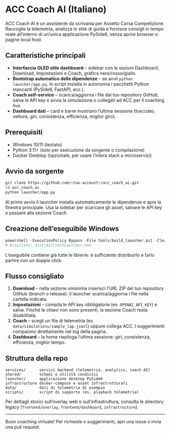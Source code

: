 # ACC Coach AI (Italiano)

ACC Coach AI è un assistente da scrivania per Assetto Corsa Competizione. Raccoglie la telemetria, analizza lo stile di guida e fornisce consigli in tempo reale all’interno di un’unica applicazione PySide6, senza aprire browser o pagine local host.

## Caratteristiche principali

- **Interfaccia OLED stile dashboard** – sidebar con le sezioni Dashboard, Download, Impostazioni e Coach, grafica nero/rosso/giallo.
- **Bootstrap automatico delle dipendenze** – se avvii `python launcher/app.py`, lo script installa in autonomia i pacchetti Python mancanti (PySide6, FastAPI, ecc.).
- **Coach self-service** – scarica/aggiorna i file dal tuo repository GitHub, salva le API key e avvia la simulazione o collegati ad ACC per il coaching live.
- **Dashboard dati** – card e barre mostrano l’ultima sessione (tracciato, vettura, giri, consistenza, efficienza, miglior giro).

## Prerequisiti

- Windows 10/11 (testato)
- Python 3.11+ (solo per esecuzione da sorgente o compilazione)
- Docker Desktop (opzionale, per usare l’intera stack a microservizi)

## Avvio da sorgente

```bash
git clone https://github.com/<tuo-account>/acc_coach_ai.git
cd acc_coach_ai
python launcher/app.py
```

Al primo avvio il launcher installa automaticamente le dipendenze e apre la finestra principale. Usa la sidebar per scaricare gli asset, salvare le API key e passare alla sezione Coach.

## Creazione dell’eseguibile Windows

```powershell
powershell -ExecutionPolicy Bypass -File tools/build_launcher.ps1 -Clean
# Risultato: dist\ACCCoachLauncher.exe
```

L’eseguibile contiene già tutte le librerie: è sufficiente distribuirlo e farlo partire con un doppio click.

## Flusso consigliato

1. **Download** – nella sezione omonima inserisci l’URL ZIP del tuo repository GitHub (branch o release). Il launcher scarica/aggiorna i file nella cartella indicata.
2. **Impostazioni** – compila le API key obbligatorie (es. `OPENAI_API_KEY`) e salva. Finché le chiavi non sono presenti, la sezione Coach resta disabilitata.
3. **Coach** – scegli un file di telemetria (es. `data/simulations/sample_lap.jsonl`) oppure collega ACC. I suggerimenti compaiono direttamente nel log della pagina.
4. **Dashboard** – la home riepiloga l’ultima sessione: giri, consistenza, efficienza, miglior tempo.

## Struttura della repo

```
services/      servizi backend (telemetria, analytics, coach AI)
shared/        schemi e utilità condivisi
launcher/      applicazione desktop PySide6
infrastructure docker-compose e asset infrastrutturali
data/          dati di telemetria di esempio
scripts/       script di supporto (es. playback telemetria)
```

Per dettagli storici sull’overlay web o sull’infrastruttura, consulta le directory legacy (`frontend/overlay`, `frontend/dashboard`, `infrastructure`).

---

Buon coaching virtuale! Per richieste o suggerimenti, apri una issue o invia una pull request.
